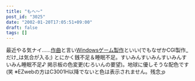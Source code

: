```yaml
---
title: "もへ～"
post_id: "3025"
date: "2002-01-20T17:05:51+09:00"
draft: false
tags: []
---
```



最近やる気ナイ……[作曲](/category/products/musics)と言い[Windowsゲーム製作](/category/products/apps)といい(でもなぜかCGI製作_だけ_は気合が入る;) とにかく銭不足＆睡眠不足。すいみんすいみんすいみんすいみん睡眠不足♪  掲示板の色変更(むろいんの要望)。地球に優しそうな配色です(笑 ※EZwebの方はC3001H以降でないと色は表示されません。残念;p
